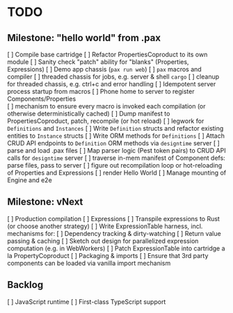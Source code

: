 # TODO

## Milestone: "hello world" from .pax

[ ] Compile base cartridge
    [ ] Refactor PropertiesCoproduct to its own module
    [ ] Sanity check "patch" ability for "blanks" (Properties, Expressions)
    [ ] Demo app chassis (`pax run web`)
[ ] `pax` macros and compiler
    [ ] threaded chassis for jobs, e.g. server & shell `cargo`
    [ ] cleanup for threaded chassis, e.g. ctrl+c and error handling
    [ ] Idempotent server process startup from macros
    [ ] Phone home to server to register Components/Properties    
    [ ] mechanism to ensure every macro is invoked each compilation (or otherwise deterministically cached)
    [ ] Dump manifest to PropertiesCoproduct, patch, recompile (or hot reload)
[ ] legwork for `Definitions` and `Instances`
    [ ] Write `Definition` structs and refactor existing entities to `Instance` structs
    [ ] Write ORM methods for `Definitions`
    [ ] Attach CRUD API endpoints to `Definition` ORM methods via `designtime` server
[ ] parse and load .pax files
    [ ] Map parser logic (Pest token pairs) to CRUD API calls for `designtime` server
    [ ] traverse in-mem manifest of Component defs: parse files, pass to server
    [ ] figure out recompilation loop or hot-reloading of Properties and Expressions
[ ] render Hello World
    [ ] Manage mounting of Engine and e2e 



## Milestone: vNext

[ ] Production compilation
[ ] Expressions
    [ ] Transpile expressions to Rust (or choose another strategy)
    [ ] Write ExpressionTable harness, incl. mechanisms for:
        [ ] Dependency tracking & dirty-watching
        [ ] Return value passing & caching
        [ ] Sketch out design for parallelized expression computation (e.g. in WebWorkers)
    [ ] Patch ExpressionTable into cartridge a la PropertyCoproduct
[ ] Packaging & imports
    [ ] Ensure that 3rd party components can be loaded via vanilla import mechanism



## Backlog

[ ] JavaScript runtime
    [ ] First-class TypeScript support